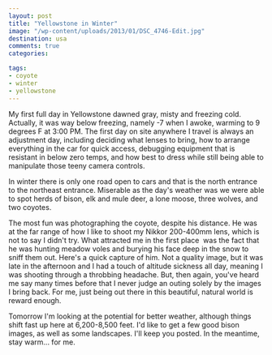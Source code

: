 ```yaml
---
layout: post
title: "Yellowstone in Winter"
image: "/wp-content/uploads/2013/01/DSC_4746-Edit.jpg"
destination: usa
comments: true
categories:

tags:
- coyote
- winter
- yellowstone
---
```

My first full day in Yellowstone dawned gray, misty and freezing cold. Actually, it was way below freezing, namely -7 when I awoke, warming to 9 degrees F at 3:00 PM. The first day on site anywhere I travel is always an adjustment day, including deciding what lenses to bring, how to arrange everything in the car for quick access, debugging equipment that is resistant in below zero temps, and how best to dress while still being able to manipulate those teeny camera controls.

In winter there is only one road open to cars and that is the north entrance to the northeast entrance. Miserable as the day's weather was we were able to spot herds of bison, elk and mule deer, a lone moose, three wolves, and two coyotes.

The most fun was photographing the coyote, despite his distance. He was at the far range of how I like to shoot my Nikkor 200-400mm lens, which is not to say I didn't try. What attracted me in the first place  was the fact that he was hunting meadow voles and burying his face deep in the snow to sniff them out. Here's a quick capture of him. Not a quality image, but it was late in the afternoon and I had a touch of altitude sickness all day, meaning I was shooting through a throbbing headache. But, then again, you've heard me say many times before that I never judge an outing solely by the images I bring back. For me, just being out there in this beautiful, natural world is reward enough.

Tomorrow I'm looking at the potential for better weather, although things shift fast up here at 6,200-8,500 feet. I'd like to get a few good bison images, as well as some landscapes. I'll keep you posted. In the meantime, stay warm... for me.

 